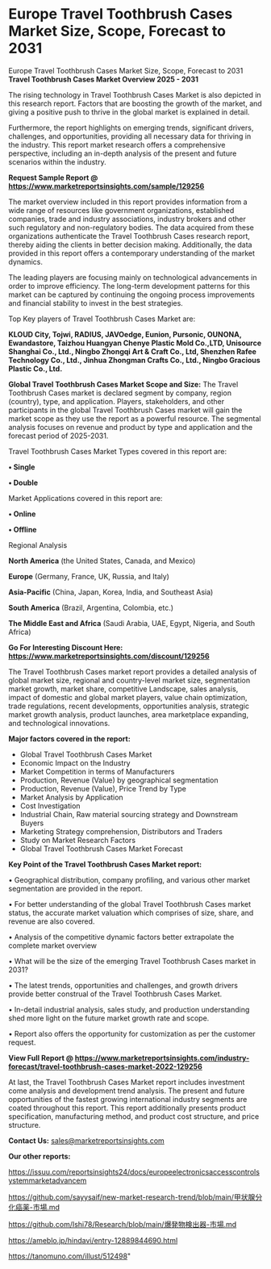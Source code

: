 # Europe Travel Toothbrush Cases Market Size, Scope, Forecast to 2031
Europe Travel Toothbrush Cases Market Size, Scope, Forecast to 2031
<Strong> Travel Toothbrush Cases Market Overview 2025 - 2031</strong>

The rising technology in Travel Toothbrush Cases Market is also depicted in this research report. Factors that are boosting the growth of the market, and giving a positive push to thrive in the global market is explained in detail.

Furthermore, the report highlights on emerging trends, significant drivers, challenges, and opportunities, providing all necessary data for thriving in the industry. This report market research offers a comprehensive perspective, including an in-depth analysis of the present and future scenarios within the industry.

<strong>Request Sample Report @ <a href=https://www.marketreportsinsights.com/sample/129256>https://www.marketreportsinsights.com/sample/129256</a></strong>

The market overview included in this report provides information from a wide range of resources like government organizations, established companies, trade and industry associations, industry brokers and other such regulatory and non-regulatory bodies. The data acquired from these organizations authenticate the Travel Toothbrush Cases research report, thereby aiding the clients in better decision making. Additionally, the data provided in this report offers a contemporary understanding of the market dynamics.

The leading players are focusing mainly on technological advancements in order to improve efficiency. The long-term development patterns for this market can be captured by continuing the ongoing process improvements and financial stability to invest in the best strategies.

Top Key players of Travel Toothbrush Cases Market are:

<strong>KLOUD City, Tojwi, RADIUS, JAVOedge, Eunion, Pursonic, OUNONA, Ewandastore, Taizhou Huangyan Chenye Plastic Mold Co.,LTD, Unisource Shanghai Co., Ltd., Ningbo Zhongqi Art & Craft Co., Ltd, Shenzhen Rafee Technology Co., Ltd., Jinhua Zhongman Crafts Co., Ltd., Ningbo Gracious Plastic Co., Ltd.</strong>

<strong><b>Global Travel Toothbrush Cases Market Scope and Size:</b></strong>
The Travel Toothbrush Cases market is declared segment by company, region (country), type, and application. Players, stakeholders, and other participants in the global Travel Toothbrush Cases market will gain the market scope as they use the report as a powerful resource. The segmental analysis focuses on revenue and product by type and application and the forecast period of 2025-2031.

Travel Toothbrush Cases Market Types covered in this report are:

<strong>• Single

• Double</strong>

Market Applications covered in this report are:

<strong>• Online

• Offline</strong> 

Regional Analysis

<strong>North America</strong> (the United States, Canada, and Mexico)

<strong>Europe</strong> (Germany, France, UK, Russia, and Italy)

<strong>Asia-Pacific</strong> (China, Japan, Korea, India, and Southeast Asia)

<strong>South America</strong> (Brazil, Argentina, Colombia, etc.)

<strong>The Middle East and Africa</strong> (Saudi Arabia, UAE, Egypt, Nigeria, and South Africa)

<strong>Go For Interesting Discount Here: <a href=https://www.marketreportsinsights.com/discount/129256>https://www.marketreportsinsights.com/discount/129256</a></strong>

The Travel Toothbrush Cases market report provides a detailed analysis of global market size, regional and country-level market size, segmentation market growth, market share, competitive Landscape, sales analysis, impact of domestic and global market players, value chain optimization, trade regulations, recent developments, opportunities analysis, strategic market growth analysis, product launches, area marketplace expanding, and technological innovations.

<strong><b>Major factors covered in the report:</b></strong>
<ul>
  <li>Global Travel Toothbrush Cases Market </li>
  <li>Economic Impact on the Industry</li>
  <li>Market Competition in terms of Manufacturers</li>
  <li>Production, Revenue (Value) by geographical segmentation</li>
  <li>Production, Revenue (Value), Price Trend by Type</li>
  <li>Market Analysis by Application</li>
  <li>Cost Investigation</li>
  <li>Industrial Chain, Raw material sourcing strategy and Downstream Buyers</li>
  <li>Marketing Strategy comprehension, Distributors and Traders</li>
  <li>Study on Market Research Factors</li>
  <li>Global Travel Toothbrush Cases Market Forecast</li>
</ul>

<strong><b>Key Point of the Travel Toothbrush Cases Market report:</b></strong>

• Geographical distribution, company profiling, and various other market segmentation are provided in the report.

• For better understanding of the global Travel Toothbrush Cases market status, the accurate market valuation which comprises of size, share, and revenue are also covered.

• Analysis of the competitive dynamic factors better extrapolate the complete market overview

• What will be the size of the emerging Travel Toothbrush Cases market in 2031?

• The latest trends, opportunities and challenges, and growth drivers provide better construal of the Travel Toothbrush Cases Market.

• In-detail industrial analysis, sales study, and production understanding shed more light on the future market growth rate and scope.

• Report also offers the opportunity for customization as per the customer request.

<strong><b>View Full Report @ <a href=https://www.marketreportsinsights.com/industry-forecast/travel-toothbrush-cases-market-2022-129256>https://www.marketreportsinsights.com/industry-forecast/travel-toothbrush-cases-market-2022-129256</a></b></strong>


At last, the Travel Toothbrush Cases Market report includes investment come analysis and development trend analysis. The present and future opportunities of the fastest growing international industry segments are coated throughout this report. This report additionally presents product specification, manufacturing method, and product cost structure, and price structure.

<strong>Contact Us:</strong>
sales@marketreportsinsights.com

<strong>Our other reports:</strong>

<a href=https://issuu.com/reportsinsights24/docs/europeelectronicsaccesscontrolsystemmarketadvancem>https://issuu.com/reportsinsights24/docs/europeelectronicsaccesscontrolsystemmarketadvancem</a>

<a href=https://github.com/sayysaif/new-market-research-trend/blob/main/甲状腺分化癌薬-市場.md>https://github.com/sayysaif/new-market-research-trend/blob/main/甲状腺分化癌薬-市場.md</a>

<a href=https://github.com/Ishi78/Research/blob/main/爆発物検出器-市場.md>https://github.com/Ishi78/Research/blob/main/爆発物検出器-市場.md</a>

<a href=https://ameblo.jp/hindavi/entry-12889844690.html>https://ameblo.jp/hindavi/entry-12889844690.html</a>

<a href=https://tanomuno.com/illust/512498>https://tanomuno.com/illust/512498</a>"
